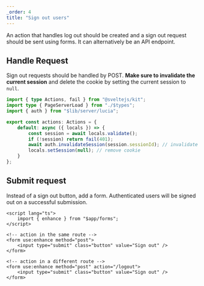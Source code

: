 ```yaml
---
_order: 4
title: "Sign out users"
---
```


An action that handles log out should be created and a sign out request should be sent using forms. It can alternatively be an API endpoint.

## Handle Request

Sign out requests should be handled by POST. **Make sure to invalidate the current session** and delete the cookie by setting the current session to `null`.

```ts
import { type Actions, fail } from "@sveltejs/kit";
import type { PageServerLoad } from "./$types";
import { auth } from "$lib/server/lucia";

export const actions: Actions = {
	default: async ({ locals }) => {
		const session = await locals.validate();
		if (!session) return fail(401);
		await auth.invalidateSession(session.sessionId); // invalidate session
		locals.setSession(null); // remove cookie
	}
};
```

## Submit request

Instead of a sign out button, add a form. Authenticated users will be signed out on a successful submission.

```svelte
<script lang="ts">
	import { enhance } from "$app/forms";
</script>

<!-- action in the same route -->
<form use:enhance method="post">
	<input type="submit" class="button" value="Sign out" />
</form>

<!-- action in a different route -->
<form use:enhance method="post" action="/logout">
	<input type="submit" class="button" value="Sign out" />
</form>
```
